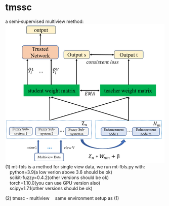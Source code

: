 # tmssc  
a semi-supervised multiview method:  
![Image text](https://github.com/zzfan3/tmssc/blob/706392bfff40e7cec1eec3c847540d1ac7062ad1/mtfblstm.PNG)  
(1) mt-fbls is a method for single view data,  we run mt-fbls.py with:  
 &emsp;python=3.9(a low verion above 3.6 should be ok)  
 &emsp;scikit-fuzzy=0.4.2(other versions should be ok)  
 &emsp;torch=1.10.0(you can use GPU version also)  
 &emsp;scipy=1.7.1(other versions should be ok)  
 
 (2) tmssc - multiview
&emsp;same environment setup as (1)
